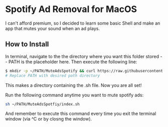 # Spotify Ad Removal for MacOS

I can't afford premium, so I decided to learn some basic Shell and make an app that mutes your sound when an ad plays. 

## How to Install
In terminal, navigate to the the directory where you want this folder stored -- PATH is the placeholder here. Then execute the following line: 

```bash
$ mkdir -p ~/PATH/MuteAdsSpotify && curl https://raw.githubusercontent.com/andr3wV/MuteAdsSpotify/main/index.sh > ~/PATH/MuteAdsSpotify/index.sh
# Replace PATH with desired path directory
```

This makes a directory containing the .sh file. Now you are all set! 

Run the following command anytime you want to mute spotify ads: 

```bash
sh ~/PATH/MuteAdsSpotfiy/index.sh
```

And remember to execute this command every time you exit the terminal window (via ^C or by closng the window). 

